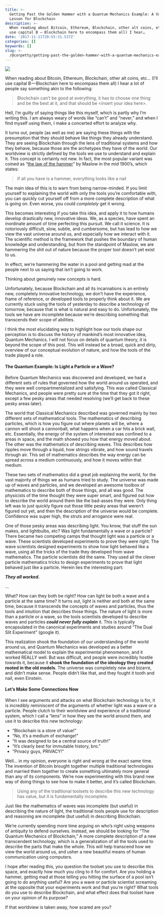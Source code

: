```yaml
---
title: >-
  Getting Past the Golden Hammer with a Quantum Mechanics Example: A Valuable
  Lesson for Blockchain
description: >-
  When reading about Bitcoin, Ethereum, Blockchain, other alt coins, etc… (I’ll
  use capital B — Blockchain here to encompass them all) I hear…
date: '2017-11-11T20:55:31.537Z'
categories: []
keywords: []
slug: >-
  /@corpetty/getting-past-the-golden-hammer-with-a-quantum-mechanics-example-a-valuable-lesson-for-blockchain-f254c289dad0
---
```


![](/home/petty/Downloads/medium-export/posts/md_1632507099173/img/1__FzBS__K3KHjmY__EH5CAUUtA.png)

When reading about Bitcoin, Ethereum, Blockchain, other alt coins, etc… (I’ll use capital B — Blockchain here to encompass them all) I hear a lot of people say something akin to the following:

> Blockchain can’t be good at everything, it has to choose one thing and be the best at it, and that should be <insert your idea here>.

Hell, I’m guilty of saying things like this myself, which is partly why I’m writing this. I am always weary of words like “can’t” and “never,” and when I find myself using them, I make a concerted effort to analyze why.

It turns out, people (as well as me) are saying these things with the presumption that they should behave like things they already understand. They are seeing Blockchain through the lens of traditional systems and how they behave, because those are the archetypes they have of the world. Our worldview is strictly defined by the tools we use to understand and explain it. This concept is certainly not new. In fact, the most popular variant was coined as “[the law of the hammer](https://en.wikipedia.org/wiki/Law_of_the_instrument)” by Maslow in the mid 1900’s, which states:

> If all you have is a hammer, everything looks like a nail

The main idea of this is to warn from being narrow-minded. If you limit yourself to explaining the world with only the tools you’re comfortable with, you can quickly cut yourself off from a more complete description of what is going on. Even worse, you could _completely_ get it wrong.

This becomes interesting if you take this idea, and apply it to how humans develop drastically new, innovative ideas. We, as a species, have spent an inordinate amount of time perfecting this pursuit. We call it science. It is notoriously difficult, slow, subtle, and cumbersome, but has lead to how we view the vast universe around us, and especially how we interact with it. The scientific method is the framework that pushes the boundary of human knowledge and understanding, but from the standpoint of Maslow, we are hammering the shit out of nature because the proper tool doesn’t yet exist to us.

In effect, we’re hammering the water in a pool and getting mad at the people next to us saying that isn’t going to work.

Thinking about genuinely new concepts is hard.

Unfortunately, because Blockchain and all its incarnations is an entirely new, completely innovative technology, we don’t have the experience, frame of reference, or developed tools to properly think about it. We are currently stuck using the tools of yesterday to describe a technology of tomorrow, because that is what is natural and easy to do. Unfortunately, the tools we have are incomplete because we’re describing something that transcends their scope of abilities.

I think the most elucidating way to highlight how our tools shape our perception is to discuss the history of mankind’s most innovative idea, Quantum Mechanics. I will not focus on details of quantum theory, it is beyond the scope of this post. This will instead be a broad, quick and dirty, overview of our conceptual evolution of nature, and how the tools of the trade played a role.

#### The Quantum Example: Is Light a Particle or a Wave?

Before Quantum Mechanics was discovered and developed, we had a different sets of rules that governed how the world around us operated, and they were well compartmentalized and satisfying. This was called Classical Mechanics, and people were pretty sure at the time that they got it right, except a few pesky areas that needed resolving (we’ll get back to these pesky areas later).

The world that Classical Mechanics described was governed mainly by two different sets of mathematical tools. The mathematics of describing particles, which is how you figure out where planets will be, where a cannon will shoot a cannonball, what happens when a car hits a brick wall, etc. Essentially, the energy of the system of interested was confined to a areas in space, and the math showed you how that energy moved about. The other was the mathematics of describing waves. This describes how ripples move through a liquid, how strings vibrate, and how sound travels through air. This set of mathematics describes the way energy can be spread across a medium continuously, and how it moves within that medium.

These two sets of mathematics did a great job explaining the world, for the vast majority of things we as humans tried to study. The universe was made up of waves and particles, and we developed an awesome toolbox of mathematics to describe both of those things, and all was good. The physicists of the time thought they were super smart, and figured out how to describe the world around them like the bad-asses they were. Only thing left was to just quickly figure out those little pesky areas that weren’t figured out yet, and then the description of the universe would be complete. Confidence was super high, the struts and arrogance were real.

One of those pesky areas was describing light. You know, that stuff the sun makes, and lightbulbs, etc? Was light fundamentally a wave or a particle? There became two competing camps that thought light was a particle or a wave. These scientists developed experiments to prove they were right. The wave scientists designed experiments to show how light behaved like a wave, using all the tricks of the trade they developed from wave mathematics. The particle scientists did the same. They used all the clever particle mathematics tricks to design experiments to prove that light behaved just like a particle. Herein lies the interesting part:

**_They all worked._**

…

What? How can they both be right? How can light be both a wave and a particle at the same time? It turns out, light is neither and both at the same time, because it transcends the concepts of waves and particles, thus the tools and intuition that describes those things. The nature of light is more than a particle or a wave, so the tools scientists developed to describe waves and particles **_could never fully explain_** it. This is typically encapsulated in the canonical experiments and studies around “The Dual Slit Experiment” (google it).

This realization shook the foundation of our understanding of the world around us, and Quantum Mechanics was developed as a better mathematical model to explain the experimental phenomenon, and it worked REALLY well. But was difficult, and people were incredibly hostile towards it, because it **shook the foundation of the ideology they created rooted in the old models**. The universe was completely new and bizarre, and didn’t make sense. People didn’t like that, and they fought it tooth and nail, even Einstein.

#### Let’s Make Some Connections Now

When I see arguments and attacks on what Blockchain technology is for, it is incredibly reminiscent of the arguments of whether light was a wave or a particle. People clutch to their worldview and experience of a traditional system, which I call a “lens” in how they see the world around them, and use it to describe this new technology:

*   “Blockchain is a store of value!”
*   “No, it’s a medium of exchange!”
*   “It was designed to be a central source of truth!”
*   “It’s clearly best for immutable history, bro.”
*   “Privacy guys, PRIVACY!”

Well… in my opinion, everyone is right and wrong at the exact same time. The invention of Bitcoin brought together multiple traditional technologies and married them together to create something ultimately more general than any of its components. We’re now experimenting with this brand new way of doing things to see how to make it better, and it’s called Blockchain.

> Using any of the traditional toolsets to describe this new technology has value, but it is fundamentally incomplete.

Just like the mathematics of waves was incomplete (but useful) in describing the nature of light, the traditional tools people use for description and reasoning are incomplete (but useful) in describing Blockchain.

We’re currently spending more time arguing on who’s right using weapons of antiquity to defend ourselves. Instead, we should be looking for “The Quantum Mechanics of Blockchain,” A more complete description of a new transcendent technology, which is a generalization of all the tools used to describe the parts that make the whole. This will help transcend how we view the world around us, and usher a new beautiful means of human communication using computers.

I hope after reading this, you question the toolset you use to describe this space, and exactly how much you cling to it for comfort. Are you holding a hammer, getting mad at those telling you hitting the surface of a pool isn’t going to do anything useful? Are you a wave or particle scientist screaming at the opposite that your experiments work and that you’re right? What tools do you use to describe Blockchain, and what effect does that toolset have on your opinion of its purpose?

If that worldview is taken away, how scared are you?